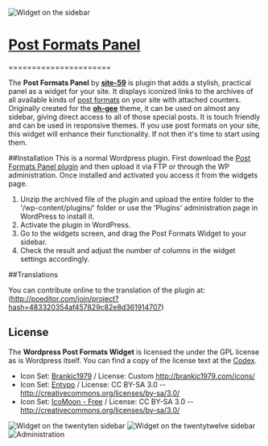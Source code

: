 ![Widget on the sidebar](https://raw.github.com/site-59/Post-Formats-Panel/master/images/post-formats.png)

# [Post Formats Panel](https://github.com/site-59/Post-Formats-Panel)
======================

The **Post Formats Panel** by **[site-59](https://github.com/site-59)** is plugin that adds a stylish, practical panel as a widget for your site. It displays iconized links to the archives of all available kinds of [post formats](http://codex.wordpress.org/Post_Formats) on your site with attached counters. Originally created for the **[oh-gee](https://github.com/site-59/oh-gee)** theme, it can be used on almost any sidebar, giving direct access to all of those special posts. It is touch friendly and can be used in responsive themes. If you use post formats on your site, this widget will enhance their functionality. If not then it's time to start using them. 
 
##Installation
This is a normal Wordpress plugin. First download the [Post Formats Panel plugin](https://github.com/downloads/site-59/Post-Formats-Panel/Post-Formats-Panel.zip) and then upload it via FTP or through the WP administration. Once installed and activated you access it from the widgets page.

1. Unzip the archived file of the plugin and upload the entire folder to the '/wp-content/plugins/' folder or use the 'Plugins' administration page in WordPress to install it. 
2. Activate the plugin in WordPress.
3. Go to the widgets screen, and drag the Post Formats Widget to your sidebar.
4. Check the result and adjust the number of columns in the widget settings accordingly.

##Translations 

You can contribute online to the translation of the plugin at: 
(http://poeditor.com/join/project?hash=483320354af457829c82e8d361914707) 

## License
The __Wordpress Post Formats Widget__ is licensed the under the GPL license as is Wordpress itself. You can find a copy of the license text at the [Codex](http://codex.wordpress.org/GPL).
* Icon Set: [Brankic1979](http://brankic1979.com/icons/) / License: Custom http://brankic1979.com/icons/
* Icon Set: [Entypo](http://www.entypo.com/) / License:	CC BY-SA 3.0 -- http://creativecommons.org/licenses/by-sa/3.0/
* Icon Set: [IcoMoon - Free](http://keyamoon.com/icomoon/) / License: CC BY-SA 3.0 -- http://creativecommons.org/licenses/by-sa/3.0/


![Widget on the twentyten sidebar](https://raw.github.com/site-59/Post-Formats-Panel/master/images/twentyten.png)
![Widget on the twentytwelve sidebar](https://raw.github.com/site-59/Post-Formats-Panel/master/images/twentytwelve.png)
![Administration](https://raw.github.com/site-59/Post-Formats-Panel/master/images/admin.png)
